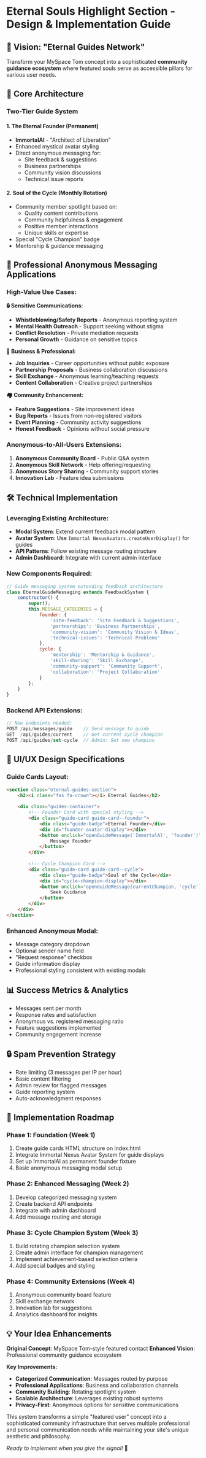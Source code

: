 # Eternal Souls Highlight Section - Design & Implementation Guide

## 🌟 **Vision: "Eternal Guides Network"**

Transform your MySpace Tom concept into a sophisticated **community guidance ecosystem** where featured souls serve as accessible pillars for various user needs.

## 🎯 **Core Architecture**

### **Two-Tier Guide System**

#### **1. The Eternal Founder (Permanent)**
- **ImmortalAl** - "Architect of Liberation"
- Enhanced mystical avatar styling
- Direct anonymous messaging for:
  - Site feedback & suggestions
  - Business partnerships
  - Community vision discussions
  - Technical issue reports

#### **2. Soul of the Cycle (Monthly Rotation)**
- Community member spotlight based on:
  - Quality content contributions
  - Community helpfulness & engagement
  - Positive member interactions
  - Unique skills or expertise
- Special "Cycle Champion" badge
- Mentorship & guidance messaging

## 💬 **Professional Anonymous Messaging Applications**

### **High-Value Use Cases:**

**🔒 Sensitive Communications:**
- **Whistleblowing/Safety Reports** - Anonymous reporting system
- **Mental Health Outreach** - Support seeking without stigma
- **Conflict Resolution** - Private mediation requests
- **Personal Growth** - Guidance on sensitive topics

**💼 Business & Professional:**
- **Job Inquiries** - Career opportunities without public exposure
- **Partnership Proposals** - Business collaboration discussions
- **Skill Exchange** - Anonymous learning/teaching requests
- **Content Collaboration** - Creative project partnerships

**🏘️ Community Enhancement:**
- **Feature Suggestions** - Site improvement ideas
- **Bug Reports** - Issues from non-registered visitors
- **Event Planning** - Community activity suggestions
- **Honest Feedback** - Opinions without social pressure

### **Anonymous-to-All-Users Extensions:**
1. **Anonymous Community Board** - Public Q&A system
2. **Anonymous Skill Network** - Help offering/requesting
3. **Anonymous Story Sharing** - Community support stories
4. **Innovation Lab** - Feature idea submissions

## 🛠️ **Technical Implementation**

### **Leveraging Existing Architecture:**
- **Modal System**: Extend current feedback modal pattern
- **Avatar System**: Use `Immortal NexusAvatars.createUserDisplay()` for guides
- **API Patterns**: Follow existing message routing structure
- **Admin Dashboard**: Integrate with current admin interface

### **New Components Required:**

```javascript
// Guide messaging system extending feedback architecture
class EternalGuideMessaging extends FeedbackSystem {
    constructor() {
        super();
        this.MESSAGE_CATEGORIES = {
            founder: {
                'site-feedback': 'Site Feedback & Suggestions',
                'partnerships': 'Business Partnerships',
                'community-vision': 'Community Vision & Ideas',
                'technical-issues': 'Technical Problems'
            },
            cycle: {
                'mentorship': 'Mentorship & Guidance',
                'skill-sharing': 'Skill Exchange',
                'community-support': 'Community Support',
                'collaboration': 'Project Collaboration'
            }
        };
    }
}
```

### **Backend API Extensions:**
```javascript
// New endpoints needed:
POST /api/messages/guide    // Send message to guide
GET  /api/guides/current    // Get current cycle champion
POST /api/guides/set-cycle  // Admin: Set new champion
```

## 🎨 **UI/UX Design Specifications**

### **Guide Cards Layout:**
```html
<section class="eternal-guides-section">
    <h2><i class="fas fa-crown"></i> Eternal Guides</h2>
    
    <div class="guides-container">
        <!-- Founder Card with special styling -->
        <div class="guide-card guide-card--founder">
            <div class="guide-badge">Eternal Founder</div>
            <div id="founder-avatar-display"></div>
            <button onclick="openGuideMessage('ImmortalAl', 'founder')">
                Message Founder
            </button>
        </div>
        
        <!-- Cycle Champion Card -->
        <div class="guide-card guide-card--cycle">
            <div class="guide-badge">Soul of the Cycle</div>
            <div id="cycle-champion-display"></div>
            <button onclick="openGuideMessage(currentChampion, 'cycle')">
                Seek Guidance
            </button>
        </div>
    </div>
</section>
```

### **Enhanced Anonymous Modal:**
- Message category dropdown
- Optional sender name field
- "Request response" checkbox
- Guide information display
- Professional styling consistent with existing modals

## 📊 **Success Metrics & Analytics**
- Messages sent per month
- Response rates and satisfaction
- Anonymous vs. registered messaging ratio
- Feature suggestions implemented
- Community engagement increase

## 🔒 **Spam Prevention Strategy**
- Rate limiting (3 messages per IP per hour)
- Basic content filtering
- Admin review for flagged messages
- Guide reporting system
- Auto-acknowledgment responses

## 🚀 **Implementation Roadmap**

### **Phase 1: Foundation (Week 1)**
1. Create guide cards HTML structure on index.html
2. Integrate Immortal Nexus Avatar System for guide displays
3. Set up ImmortalAl as permanent founder fixture
4. Basic anonymous messaging modal setup

### **Phase 2: Enhanced Messaging (Week 2)**
1. Develop categorized messaging system
2. Create backend API endpoints
3. Integrate with admin dashboard
4. Add message routing and storage

### **Phase 3: Cycle Champion System (Week 3)**
1. Build rotating champion selection system
2. Create admin interface for champion management
3. Implement achievement-based selection criteria
4. Add special badges and styling

### **Phase 4: Community Extensions (Week 4)**
1. Anonymous community board feature
2. Skill exchange network
3. Innovation lab for suggestions
4. Analytics dashboard for insights

## 💡 **Your Idea Enhancements**

**Original Concept**: MySpace Tom-style featured contact
**Enhanced Vision**: Professional community guidance ecosystem

**Key Improvements:**
- **Categorized Communication**: Messages routed by purpose
- **Professional Applications**: Business and collaboration channels
- **Community Building**: Rotating spotlight system
- **Scalable Architecture**: Leverages existing robust systems
- **Privacy-First**: Anonymous options for sensitive communications

This system transforms a simple "featured user" concept into a sophisticated community infrastructure that serves multiple professional and personal communication needs while maintaining your site's unique aesthetic and philosophy.

*Ready to implement when you give the signal!* 🚀 